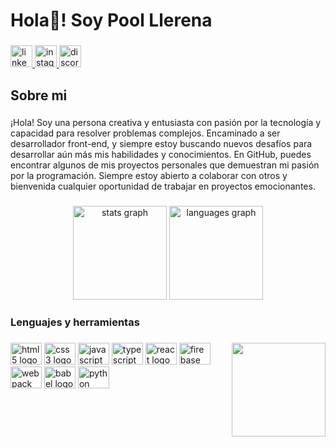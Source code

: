 <h1 align="left">Hola👋! Soy Pool Llerena</h1>

###

<div align="left">
  <a href="https://www.linkedin.com/in/pool-llerena-ch%C3%A1vez-a4b6ba128/" target="_blank">
    <img src="https://img.shields.io/static/v1?message=LinkedIn&logo=linkedin&label=&color=0077B5&logoColor=white&labelColor=&style=for-the-badge" height="35" alt="linkedin logo"  />
  </a>
  <a href="https://www.instagram.com/aaryh_/" target="_blank">
    <img src="https://img.shields.io/static/v1?message=Instagram&logo=instagram&label=&color=E4405F&logoColor=white&labelColor=&style=for-the-badge" height="35" alt="instagram logo"  />
  </a>
  <img src="https://img.shields.io/static/v1?message=Discord&logo=discord&label=pool_1541&color=7289DA&logoColor=white&labelColor=&style=for-the-badge" height="35" alt="discord logo"  />
</div>

###

<h2 align="left">Sobre mi</h2>

###

<p align="left">¡Hola! Soy una persona creativa y entusiasta con pasión por la tecnología y capacidad para resolver problemas complejos. Encaminado a ser desarrollador front-end, y siempre estoy buscando nuevos desafíos para desarrollar aún más mis habilidades y conocimientos. En GitHub, puedes encontrar algunos de mis proyectos personales que demuestran mi pasión por la programación. Siempre estoy abierto a colaborar con otros y bienvenida cualquier oportunidad de trabajar en proyectos emocionantes.</p>

###

<div align="center">
  <img src="https://github-readme-stats.vercel.app/api?hide_title=false&hide_rank=false&show_icons=true&include_all_commits=true&count_private=true&disable_animations=false&theme=dracula&locale=en&hide_border=false&username=pool1541" height="150" alt="stats graph"  />
  <img src="https://github-readme-stats.vercel.app/api/top-langs?locale=en&hide_title=false&layout=compact&card_width=320&langs_count=5&theme=dracula&hide_border=false&username=pool1541" height="150" alt="languages graph"  />
</div>

###

<h3 align="left">Lenguajes y herramientas</h3>

###

<img align="right" height="150" src="https://media3.giphy.com/media/qgQUggAC3Pfv687qPC/giphy.gif?cid=ecf05e47km6mz1jh3fd70y4v4ukw68u8gnc04na5f2krwsgp&rid=giphy.gif&ct=g"  />

###

<div align="left">
  <img src="https://cdn.jsdelivr.net/gh/devicons/devicon/icons/html5/html5-original.svg" height="35" width="50" alt="html5 logo"  />
  <img src="https://cdn.jsdelivr.net/gh/devicons/devicon/icons/css3/css3-original.svg" height="35" width="50" alt="css3 logo"  />
  <img src="https://cdn.jsdelivr.net/gh/devicons/devicon/icons/javascript/javascript-original.svg" height="35" width="50" alt="javascript logo"  />
  <img src="https://cdn.jsdelivr.net/gh/devicons/devicon/icons/typescript/typescript-original.svg" height="35" width="50" alt="typescript logo"  />
  <img src="https://cdn.jsdelivr.net/gh/devicons/devicon/icons/react/react-original.svg" height="35" width="50" alt="react logo"  />
  <img src="https://cdn.jsdelivr.net/gh/devicons/devicon/icons/firebase/firebase-plain.svg" height="35" width="50" alt="firebase logo"  />
  <img src="https://cdn.jsdelivr.net/gh/devicons/devicon/icons/webpack/webpack-original.svg" height="35" width="50" alt="webpack logo"  />
  <img src="https://cdn.jsdelivr.net/gh/devicons/devicon/icons/babel/babel-original.svg" height="35" width="50" alt="babel logo"  />
  <img src="https://cdn.jsdelivr.net/gh/devicons/devicon/icons/python/python-original.svg" height="35" width="50" alt="python logo"  />
</div>
